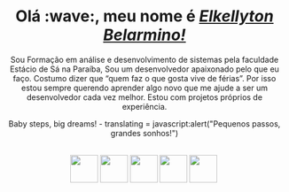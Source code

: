 <div align="center">
<div align="center">  
    <h1>Olá :wave:, meu nome é <a href="https://www.linkedin.com/in/elkellyton-belarmino/"><i>Elkellyton Belarmino!</i></a></h1>
</div>

<div align="center">    
     Sou Formação em análise e desenvolvimento de sistemas pela faculdade Estácio de Sá na Paraíba, Sou um desenvolvedor apaixonado pelo que eu faço. Costumo dizer que “quem faz o que gosta vive de férias”. Por isso estou sempre querendo aprender algo novo que me ajude a ser um desenvolvedor cada vez melhor. Estou com projetos próprios de experiência.
    
Baby steps, big dreams! - translating = javascript:alert("Pequenos passos, grandes sonhos!")
</div>  
  
<div align="center" style="display: inline-block; margin-right: 3px">
    <br>
     <img height="50" width+"50" src="https://cdn.jsdelivr.net/gh/devicons/devicon/icons/html5/html5-original-wordmark.svg" />
     <img height="50" width+"50" src="https://cdn.jsdelivr.net/gh/devicons/devicon/icons/css3/css3-plain-wordmark.svg" />
     <img height="50" width+"50" src="https://cdn.jsdelivr.net/gh/devicons/devicon/icons/javascript/javascript-original.svg" />
     <img height="50" width+"50" src="https://m.media-amazon.com/images/I/51I3jbybVDL.png"/>
     <img height="50" width+"50" src="https://cdn.jsdelivr.net/gh/devicons/devicon/icons/postgresql/postgresql-original-wordmark.svg" />
</div>

  
